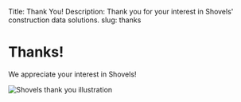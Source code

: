 Title: Thank You!
Description: Thank you for your interest in Shovels' construction data solutions.
slug: thanks

<div class="mt-24 pb-24">
  <div class="container px-3 mx-auto flex flex-wrap flex-col md:flex-row items-center">
    <!--Left Col-->
    <div class="flex flex-col w-full md:w-2/5 justify-center items-start text-center md:text-left text-slate-700 lg:pr-5">
      <p class="uppercase tracking-loose w-full"></p>
      <h1 class="my-4 text-5xl  leading-tight">
        Thanks!
      </h1>
      <p class="leading-normal text-2xl mb-8">
      We appreciate your interest in Shovels! 
      </p>
    </div>
    <!--Right Col-->
    <div class="w-full md:w-3/5 py-6 text-center">
      <img class="w-full md:w-4/5 z-50" src="/theme/images/hero.png" alt="Shovels thank you illustration" />
    </div>
  </div>
</div>